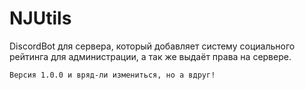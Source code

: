 # NJUtils

DiscordBot для сервера, который добавляет систему социального рейтинга для администрации, 
а так же выдаёт права на сервере.

``` Версия 1.0.0 и вряд-ли измениться, но а вдруг! ```

